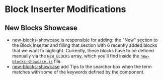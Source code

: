 # Block Inserter Modifications

## New Blocks Showcase


* [new-blocks-showcase](./new-blocks-showcase.js) is responsible for adding: the "New" section to the Block Inserter and filling that section with 6 recently added blocks that we want to highlight. Currently, these blocks have to be defined manually via the `NEW_BLOCKS` array, which you'll find inside the [`new-blocks-showcase.js`](./new-blocks-showcase.js) file.
* [new-blocks-showcase](./contextual-tips.js) add Tips to the searcher box when the term matches with some of the keywords defined by the component. 
